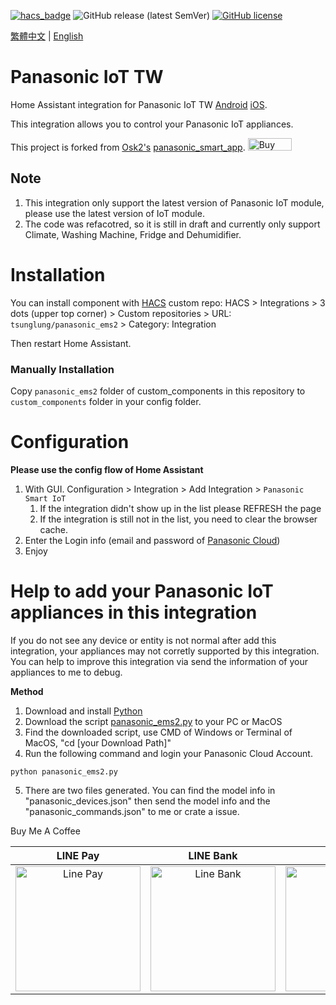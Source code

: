 [![hacs_badge](https://img.shields.io/badge/HACS-Default-orange.svg?style=for-the-badge)](https://github.com/hacs/integration)
![GitHub release (latest SemVer)](https://img.shields.io/github/v/release/tsunglung/panasonic_ems2?style=for-the-badge)
[![GitHub license](https://img.shields.io/github/license/tsunglung/panasonic_ems2?style=for-the-badge)](https://github.com/osk2/panasonic_smart_app/blob/master/LICENSE)


[繁體中文](README_zh-tw.md) | [English](README.md)

# Panasonic IoT TW

Home Assistant integration for Panasonic IoT TW [Android](https://play.google.com/store/apps/details?id=com.panasonic.smart&hl=zh_TW&gl=US&pli=1) [iOS](https://apps.apple.com/tw/app/panasonic-iot-tw/id904484053).

This integration allows you to control your Panasonic IoT appliances.

This project is forked from [Osk2's](https://github.com/osk2) [panasonic_smart_app](https://github.com/osk2/panasonic_smart_appp).
<a href="https://www.buymeacoffee.com/osk2" target="_blank"><img src="https://cdn.buymeacoffee.com/buttons/v2/default-yellow.png" alt="Buy Me A Coffee" style="height: 20px !important;width: 70px !important;" ></a>

## Note

1. This integration only support the latest version of Panasonic IoT module, please use the latest version of IoT module.
2. The code was refacotred, so it is still in draft and currently only support Climate, Washing Machine, Fridge and Dehumidifier.

# Installation

You can install component with [HACS](https://hacs.xyz/) custom repo: HACS > Integrations > 3 dots (upper top corner) > Custom repositories > URL: `tsunglung/panasonic_ems2` > Category: Integration

Then restart Home Assistant.

### Manually Installation

Copy `panasonic_ems2` folder of custom_components in this repository to `custom_components` folder in your config folder.

# Configuration

**Please use the config flow of Home Assistant**

1. With GUI. Configuration > Integration > Add Integration > `Panasonic Smart IoT`
   1. If the integration didn't show up in the list please REFRESH the page
   2. If the integration is still not in the list, you need to clear the browser cache.
2. Enter the Login info (email and password of [Panasonic Cloud](https://club.panasonic.tw/))
3. Enjoy

# Help to add your Panasonic IoT appliances in this integration

If you do not see any device or entity is not normal after add this integration, your appliances may not corretly supported by this integration.
You can help to improve this integration via send the information of your appliances to me to debug.

**Method**

1. Download and install [Python](https://www.python.org/downloads/)
2. Download the script [panasonic_ems2.py](https://github.com/tsunglung/panasonic_ems2/raw/master/scripts/panasonic_ems2.py) to your PC or MacOS
3. Find the downloaded script, use CMD of Windows or Terminal of MacOS, "cd [your Download Path]"
4. Run the following command and login your Panasonic Cloud Account.
```
python panasonic_ems2.py
```
5. There are two files generated. You can find the model info in "panasonic_devices.json" then send the model info and the "panasonic_commands.json" to me or crate a issue.

Buy Me A Coffee

|  LINE Pay | LINE Bank | JKao Pay |
| :------------: | :------------: | :------------: |
| <img src="https://github.com/tsunglung/TwANWS/blob/master/linepay.jpg" alt="Line Pay" height="200" width="200">  | <img src="https://github.com/tsunglung/TwANWS/blob/master/linebank.jpg" alt="Line Bank" height="200" width="200">  | <img src="https://github.com/tsunglung/TwANWS/blob/master/jkopay.jpg" alt="JKo Pay" height="200" width="200">  |
